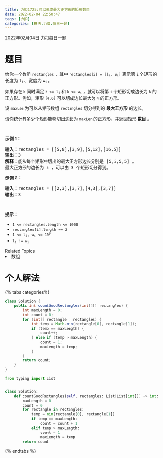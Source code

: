 ```yaml
---
title: 力扣1725:可以形成最大正方形的矩形数目 
date: 2022-02-04 22:50:47 
tags: [力扣]
categories: [算法,力扣,每日一题]
---
```

2022年02月04日 力扣每日一题

# 题目

<p>给你一个数组 <code>rectangles</code> ，其中 <code>rectangles[i] = [l<sub>i</sub>, w<sub>i</sub>]</code> 表示第 <code>i</code> 个矩形的长度为 <code>l<sub>i</sub></code> 、宽度为 <code>w<sub>i</sub></code> 。</p>

<p>如果存在 <code>k</code> 同时满足 <code>k <= l<sub>i</sub></code> 和 <code>k <= w<sub>i</sub></code> ，就可以将第 <code>i</code> 个矩形切成边长为 <code>k</code> 的正方形。例如，矩形 <code>[4,6]</code> 可以切成边长最大为 <code>4</code> 的正方形。</p>

<p>设 <code>maxLen</code> 为可以从矩形数组 <code>rectangles</code> 切分得到的 <strong>最大正方形</strong> 的边长。</p>

<p>请你统计有多少个矩形能够切出边长为<em> </em><code>maxLen</code> 的正方形，并返回矩形 <strong>数目</strong> 。</p>

<p> </p>

<p><strong>示例 1：</strong></p>

<pre>
<strong>输入：</strong>rectangles = [[5,8],[3,9],[5,12],[16,5]]
<strong>输出：</strong>3
<strong>解释：</strong>能从每个矩形中切出的最大正方形边长分别是 [5,3,5,5] 。
最大正方形的边长为 5 ，可以由 3 个矩形切分得到。
</pre>

<p><strong>示例 2：</strong></p>

<pre>
<strong>输入：</strong>rectangles = [[2,3],[3,7],[4,3],[3,7]]
<strong>输出：</strong>3
</pre>

<p> </p>

<p><strong>提示：</strong></p>

<ul>
	<li><code>1 <= rectangles.length <= 1000</code></li>
	<li><code>rectangles[i].length == 2</code></li>
	<li><code>1 <= l<sub>i</sub>, w<sub>i</sub> <= 10<sup>9</sup></code></li>
	<li><code>l<sub>i</sub> != w<sub>i</sub></code></li>
</ul>
<div><div>Related Topics</div><div><li>数组</li></div></div>

# 个人解法

{% tabs categories%}
<!-- tab Java -->
```java
class Solution {
    public int countGoodRectangles(int[][] rectangles) {
        int maxLength = 0;
        int count = 0;
        for (int[] rectangle : rectangles) {
            int temp = Math.min(rectangle[0], rectangle[1]);
            if (temp == maxLength) {
                count++;
            } else if (temp > maxLength) {
                count = 1;
                maxLength = temp;
            }
        }
        return count;
    }
}
```
<!-- endtab -->

<!-- tab Python3 -->
```python
from typing import List


class Solution:
    def countGoodRectangles(self, rectangles: List[List[int]]) -> int:
        maxLength = 0
        count = 0
        for rectangle in rectangles:
            temp = min(rectangle[0], rectangle[1])
            if temp == maxLength:
                count = count + 1
            elif temp > maxLength:
                count = 1
                maxLength = temp
        return count
```
<!-- endtab -->
{% endtabs %}
